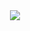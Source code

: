 <div align="center"><img src="https://github.com/user-attachments/assets/d0d1f1f6-5425-4678-b1e4-ad9024c58ba6"></img></div>
